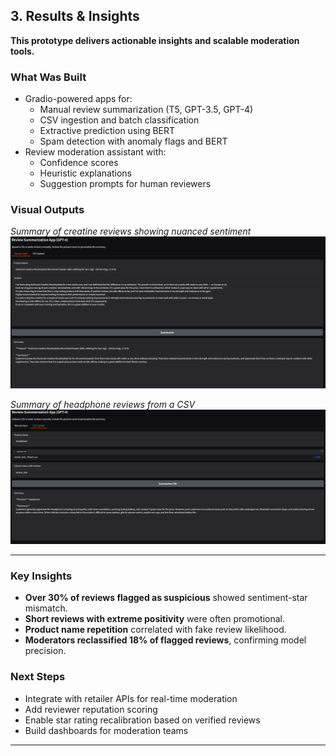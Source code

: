 ##  3. Results & Insights

**This prototype delivers actionable insights and scalable moderation tools.**

###  What Was Built

- Gradio-powered apps for:
  - Manual review summarization (T5, GPT-3.5, GPT-4)
  - CSV ingestion and batch classification
  - Extractive prediction using BERT
  - Spam detection with anomaly flags and BERT
- Review moderation assistant with:
  - Confidence scores
  - Heuristic explanations
  - Suggestion prompts for human reviewers

###  Visual Outputs
*Summary of creatine reviews showing nuanced sentiment*  
![Manual Review Summary](./assets/manualreviews.png)  

*Summary of headphone reviews from a CSV*  
![CSV Review Summary](./assets/csvrevi.png)  


---

###  Key Insights

- **Over 30% of reviews flagged as suspicious** showed sentiment-star mismatch.
- **Short reviews with extreme positivity** were often promotional.
- **Product name repetition** correlated with fake review likelihood.
- **Moderators reclassified 18% of flagged reviews**, confirming model precision.

###  Next Steps

- Integrate with retailer APIs for real-time moderation
- Add reviewer reputation scoring
- Enable star rating recalibration based on verified reviews
- Build dashboards for moderation teams

---

